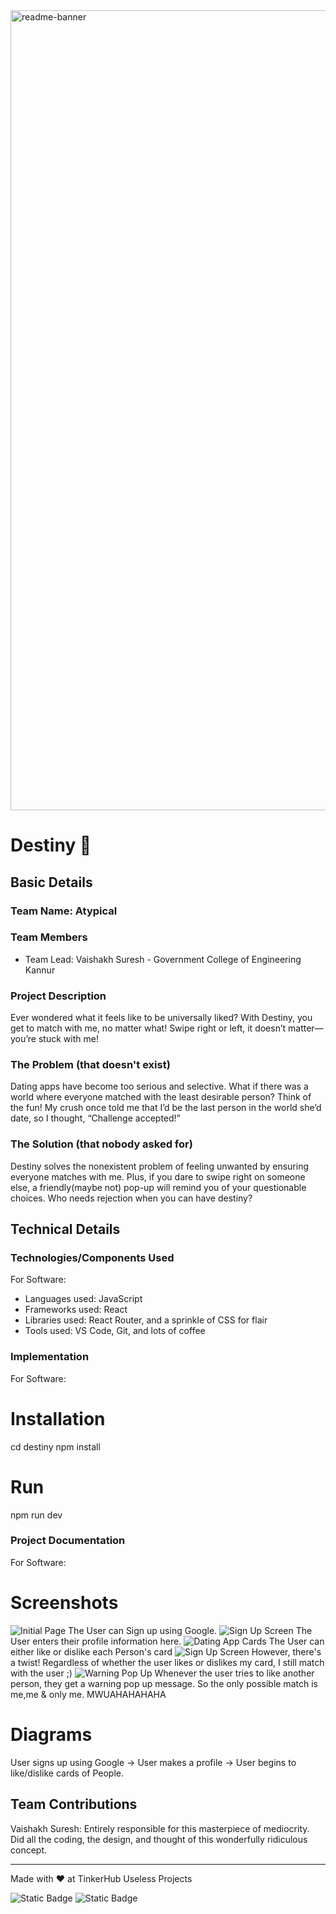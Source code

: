 <img width="1280" alt="readme-banner" src="https://github.com/user-attachments/assets/35332e92-44cb-425b-9dff-27bcf1023c6c">

# Destiny 🎯


## Basic Details
### Team Name: Atypical


### Team Members
- Team Lead: Vaishakh Suresh - Government College of Engineering Kannur

### Project Description
Ever wondered what it feels like to be universally liked? With Destiny, you get to match with me, no matter what! Swipe right or left, it doesn’t matter—you’re stuck with me!

### The Problem (that doesn't exist)
Dating apps have become too serious and selective. What if there was a world where everyone matched with the least desirable person? Think of the fun! My crush once told me that I’d be the last person in the world she’d date, so I thought, “Challenge accepted!”

### The Solution (that nobody asked for)
Destiny solves the nonexistent problem of feeling unwanted by ensuring everyone matches with me. Plus, if you dare to swipe right on someone else, a friendly(maybe not) pop-up will remind you of your questionable choices. Who needs rejection when you can have destiny?

## Technical Details
### Technologies/Components Used
For Software:
- Languages used: JavaScript
- Frameworks used: React
- Libraries used: React Router, and a sprinkle of CSS for flair
- Tools used: VS Code, Git, and lots of coffee

### Implementation
For Software:
# Installation
cd destiny
npm install

# Run
npm run dev

### Project Documentation
For Software:

# Screenshots
<img alt="Initial Page" src="https://i.ibb.co/YRV13cW/Whats-App-Image-2024-10-26-at-17-43-10.jpg">
The User can Sign up using Google.

<img alt="Sign Up Screen" src="https://i.ibb.co/8xBpyg7/Whats-App-Image-2024-10-26-at-17-43-11.jpg">
The User enters their profile information here.

<img alt="Dating App Cards" src="https://i.ibb.co/gjyLmQc/Whats-App-Image-2024-10-26-at-17-43-11-1.jpg">
The User can either like or dislike each Person's card

<img alt="Sign Up Screen" src="https://i.ibb.co/t4z27yz/Whats-App-Image-2024-10-26-at-17-43-12.jpg">
However, there's a twist! Regardless of whether the user likes or dislikes my card, I still match with the user ;)

<img alt="Warning Pop Up" src="https://i.ibb.co/qdsdb2Y/Whats-App-Image-2024-10-26-at-17-43-12-1.jpg">
Whenever the user tries to like another person, they get a warning pop up message. So the only possible match is me,me & only me. MWUAHAHAHAHA


# Diagrams
User signs up using Google -> User makes a profile -> User begins to like/dislike cards of People.


## Team Contributions
Vaishakh Suresh: Entirely responsible for this masterpiece of mediocrity. Did all the coding, the design, and thought of this wonderfully ridiculous concept.

---
Made with ❤️ at TinkerHub Useless Projects 

![Static Badge](https://img.shields.io/badge/TinkerHub-24?color=%23000000&link=https%3A%2F%2Fwww.tinkerhub.org%2F)
![Static Badge](https://img.shields.io/badge/UselessProject--24-24?link=https%3A%2F%2Fwww.tinkerhub.org%2Fevents%2FQ2Q1TQKX6Q%2FUseless%2520Projects)



